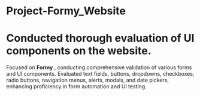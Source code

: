 # Project-Formy_Website
# Conducted thorough evaluation of UI components on the website.
Focused on **Formy** , conducting comprehensive validation of various forms and UI components.
Evaluated text fields, buttons, dropdowns, checkboxes, radio buttons, navigation menus, alerts, modals, and date pickers, enhancing
proficiency in form automation and UI testing.
